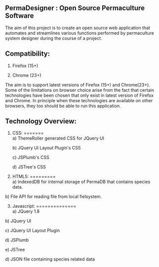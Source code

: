PermaDesigner : Open Source Permaculture Software
-------------------------------------------------

The aim of this project is to create an open source web application that automates and streamlines various functions 
performed by permaculture system designer during the course of a project.

Compatibility:
--------------
1) Firefox (15+)

2) Chrome (23+)

The aim is to support latest versions of Firefox (15+) and Chrome(23+). Some of the limitations on browser choice arise 
from the fact that certain technologies have been chosen that only exist in latest version of Firefox and Chrome. In
principle when these technologies are available on other browsers, they too should be able to run this application.


Technology Overview:
--------------------
1) CSS:
=======   
   a) ThemeRoller generated CSS for JQuery UI
   
   b) JQuery UI Layout Plugin's CSS
   
   c) JSPlumb's CSS
   
   d) JSTree's CSS
   
2) HTML5:
=========  
  a) IndexedDB for internal storage of PermaDB that contains species data.
  
  b) File API for reading file from local fielsystem.

3) Javascript:
==============  
  a) JQuery 1.8
  
  b) JQuery UI
  
  c) JQuery UI Layout Plugin
  
  d) JSPlumb
  
  e) JSTree
  
  d) JSON file containing species related data
   
   





